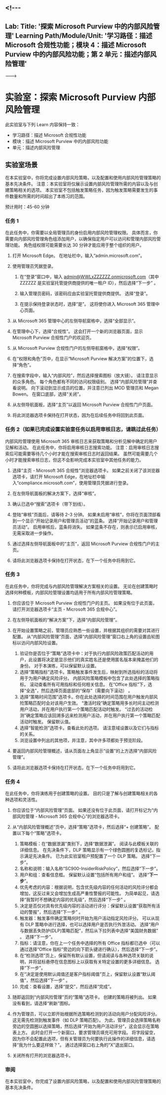 <a name="---"></a><!---
---
Lab: Title: '探索 Microsoft Purview 中的内部风险管理' Learning Path/Module/Unit: '学习路径：描述 Microsoft 合规性功能；模块 4：描述 Microsoft Purview 中的内部风险功能；第 2 单元：描述内部风险管理'
---
--->

# <a name="lab-explore-insider-risk-management-in-microsoft-purview"></a>实验室：探索 Microsoft Purview 内部风险管理

此实验室与下列 Learn 内容保持一致：

- 学习路径：描述 Microsoft 合规性功能
- 模块：描述 Microsoft Purview 中的内部风险功能
- 单元：描述内部风险管理

## <a name="lab-scenario"></a>实验室场景

在本实验室中，你将完成设置内部风险策略，以及配置和使用内部风险管理策略的基本先决条件。  注意：本实验室将仅展示设置内部风险管理所需的内容以及与创建策略相关的选项。  本实验室不包括触发策略任务，因为触发策略需要发生的事件数量和所需的时间超出了本练习的范围。

预计用时：45-60 分钟

### <a name="task-1"></a>任务 1

在此任务中，你需要以全局管理员的身份启用内部风险管理权限。  具体而言，你需要向内部风险管理角色组添加用户，以确保指定用户可以访问和管理内部风险管理功能。  角色组权限可能需要长达 30 分钟才能应用于整个组织的用户。

1. 打开 Microsoft Edge。 在地址栏中，输入“admin.microsoft.com”。

1. 使用管理员凭据登录。
    1. 在“登录”窗口中，输入 admin@WWLxZZZZZZ.onmicrosoft.com（其中 ZZZZZZ 是实验室托管提供商提供的唯一租户 ID），然后选择“下一步” 。

    1. 输入管理员密码，该密码应由实验室托管提供商提供。 选择“登录”。
    1. 在提示保持登录状态时，选择“是”。 这将使你进入 Microsoft 365 管理中心页面。

1. 从 Microsoft 365 管理中心的左侧导航窗格中，选择“全部显示”。

1. 在管理中心下，选择“合规性”。  这会打开一个新的浏览器页面，显示 Microsoft Purview 合规性门户的欢迎页。  

1. 从 Microsoft Purview 合规性门户的左侧导航窗格中，选择“权限”。

1. 在“权限和角色”页中，在显示“Microsoft Purview 解决方案”的位置下，选择“角色”。

1. 在搜索字段中，输入“内部风险”，然后选择搜索图标（放大镜）。  请注意显示的众多角色。  每个角色都有不同的访问权限级别。  选择“内部风险管理”并查看说明。  向下滚动到显示成员的位置，并注意已列出 MOD 管理员和 Megan Bowen。 在窗口底部，选择“关闭”。

1. 从左侧导航面板，选择“主页”以返回 Microsoft Purview 合规性门户页面。

1. 将此浏览器选项卡保持在打开状态，因为在后续任务中将回到此页面。

### <a name="task-2-skip-if-you-did-the-setup-lab-task-to-enable-the-audit-log"></a>任务 2（如果已完成设置实验室任务以启用审核日志，请跳过此任务）

内部风险管理使用 Microsoft 365 审核日志来获取策略和分析见解中确定的用户见解和活动。 在此任务中，你将启用审核日志搜索功能。 注意：启用审核日志搜索后可能需要等待几个小时才能在搜索审核日志时返回结果。  虽然可能需要几个小时才能搜索审核日志，但这不会影响完成本实验室中其他任务的能力。

1. 选择“主页 - Microsoft 365 合规性”浏览器选项卡。  如果之前关闭了该浏览器选项卡，请打开 Microsoft Edge，在地址栏中输入“compliance.microsoft.com”，使用管理员凭据进行登录。

1. 在左侧导航面板的解决方案下，选择“审核”。

1. 确认已选中“搜索”选项卡（带下划线）。

1. 登陆“审核”页面后，请等待 2-3 分钟。  如果未启用“审核”，你将在页面顶部看到一个显示“开始记录用户和管理员活动”的蓝条。  选择“开始记录用户和管理员活动”。  启用审核后，蓝条将消失。  如果蓝条不存在，则表示已启用审核，无需采取进一步操作。

1. 通过选择左侧导航面板中的“主页”，返回 Microsoft Purview 合规性门户的主页。

1. 请将此浏览器选项卡保持在打开状态，在下一个任务中将用到它。

### <a name="task-3"></a>任务 3

在此任务中，你将完成与内部风险管理解决方案相关的设置。  无论在创建策略时选择何种模板，内部风险管理设置均适用于所有内部风险管理策略。

1. 你应该位于 Microsoft Purview 合规性门户的主页。 如果没有位于此页面，请打开浏览器选项卡“主页 - Microsoft 365 合规中心”。

1. 在左侧导航面板的“解决方案”下，选择“内部风险管理”。

1. 在开始设置策略之前，管理员应熟悉一些设置，并根据其组织的需要对其进行配置。 从“内部风险管理”页面，选择“内部风险管理”窗口右上角的设置齿轮图标以访问内部风险设置。  
    1. 验证你是否位于“策略”选项卡中：对于执行内部风险政策匹配活动的用户，此设置将决定是显示他们的真实姓名还是使用匿名版本来掩盖他们的身份。  对于本演练，可以保留默认设置。
    1. 选择“策略指标”选项卡。策略触发事件发生后，映射到所选指标的活动将用于为用户确定风险评分。 内部风险策略模板中包含了此处选择的策略指标。  滚动查看所有可用指标和任何相关信息。 在“Office 指标”下，选择“全选”，然后选择页面底部的“保存”（需要向下滚动）  。
    1. 选择“策略时间范围”选项卡。你在此处选择的时间范围在用户触发内部风险策略匹配时会对该用户生效。   “激活时段”确定策略用多长时间主动检测用户活动，并在用户执行第一个策略匹配活动时触发。 “过去的活动检测”确定策略应该回溯多远来检测用户活动，并在用户执行第一个策略匹配活动时触发。  保留默认值。
    1. 选择“智能检测”选项卡。查看此处的选项。  请注意域设置以及它们与指标的关系。
    1. 浏览设置中列出的其他项，并注意，其中许多项都处于预览阶段。

1. 要返回内部风险管理概述，请从页面左上角显示“设置”的上方选择“内部风险管理”。

1. 请将此浏览器选项卡保持在打开状态，在下一个任务中将用到它。

### <a name="task-4"></a>任务 4

在此任务中，你将演练用于创建策略的设置。  目的只是了解与创建策略相关的各种选项和灵活性。

1. 你应该位于“内部风险管理”页面。  如果还没有位于此页面，请打开标记为“内部风险管理 - Microsoft 365 合规中心”的浏览器选项卡。

1. 从“内部风险管理概述”页中，选择“策略”选项卡，然后选择“+ 创建策略”。   配置以下每个“策略”选项卡。

    1. 策略模板：在“数据泄漏”类别下，选择“数据泄漏”。  阅读与此模板关联的详细信息。 在先决条件下，DLP 策略显示有一个绿色圆圈的复选标记，指示满足先决条件。  已为此实验室租户预配置了一个 DLP 策略。 选择“下一步”。 
    1. 名称和说明：输入名称“SC900-InsiderRiskPolicy”，然后选择“下一步”。 
    1. 用户和组：查看信息框。  保留默认设置“包括所有用户和组”。  选择“**下一步**”。
    1. 优先考虑的内容：根据说明，包含优先级内容的任何活动的风险评分都会增加，这反过来又会增加生成高严重性警报的可能性。 为简单起见，请选择“我暂时不想确定内容的优先级”，然后选择“下一步” 。
    1. 决定是否仅对具有优先级内容的活动进行评分：保留默认设置“获取所有活动的警报”，然后选择“下一步” 。
    1. 触发器：触发事件确定策略何时开始为用户活动指定风险评分。  可以从现有 DLP 策略中进行选择，也可以选择用户是否执行外泄活动。 选择“用户与数据丢失防护(DLP)策略匹配”，然后从下拉列表中选择“美国财务数据” 。 选择“下一步”。
    1. 指标：请注意，你在上一个任务中选择的所有 Office 指标都已选中（可以通过选择“Office 指标”旁边的向下箭头键进行确认），然后选择“下一步”。
    1. 在“检测选项”页上，保留所有默认设置，但请阅读与各种选项关联的说明，并将鼠标悬停在信息图标上以获取有关特定设置的更多详细信息。  选择“下一步”。
    1. 在“决定是使用默认阈值还是客户指标阈值”页上，保留默认设置“默认阈值”，然后选择“下一步” 。
    1. 完成：查看设置，选择“提交”，然后选择“完成”。 

1. 随即返回到“内部风险管理”页的“策略”选项卡。  创建的策略将被列出。  如果没有看到，请选择“刷新”图标。

1. 作为管理员，可以立即开始根据所选策略检测到的活动向用户分配风险评分。 这无需先检测到触发事件（如 DLP 策略匹配）。  为此，管理员会选择策略名称旁边的空圆圈以选择策略，然后选择“开始为用户活动评分”，这会显示在策略表上方。  此时会打开一个新窗口，要求管理员填充可用字段。 将字段留空，因为你不会配置此选项，但有关管理员为何要执行此操作的详细信息，请选择“我为什么要这样做？”。  通过选择窗口右上角的“X”退出窗口。

1. 关闭所有打开的浏览器选项卡。

### <a name="review"></a>审阅

在本实验室中，你完成了设置内部风险策略，以及配置和使用内部风险管理策略的基本先决条件。
